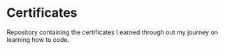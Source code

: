 # Certificates
Repository containing the certificates I earned through out my journey on learning how to code.
